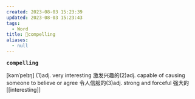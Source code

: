 ```yaml
---
created: 2023-08-03 15:23:39
updated: 2023-08-03 15:23:43
tags:
  - Word
title: 📖compelling
aliases:
  - null
---
```


<pre><strong>compelling</strong></pre>
[kəmˈpelɪŋ]
(1)adj. very interesting 激发兴趣的(2)adj. capable of causing someone to believe or agree 令⼈信服的(3)adj. strong and forceful 强⼤的
[[interesting]]
